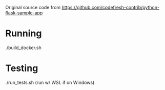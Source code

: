 Original source code from https://github.com/codefresh-contrib/python-flask-sample-app

# Running
./build_docker.sh

# Testing
./run_tests.sh (run w/ WSL if on Windows)